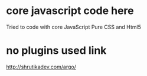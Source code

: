 core javascript code here
====================================
Tried to code with core JavaScript Pure CSS and Html5

no plugins used
link
======================================
http://shrutikadev.com/argo/
